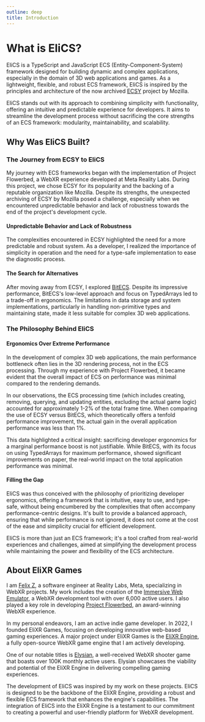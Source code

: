 ```yaml
---
outline: deep
title: Introduction
---
```


# What is EliCS?

EliCS is a TypeScript and JavaScript ECS (Entity-Component-System) framework designed for building dynamic and complex applications, especially in the domain of 3D web applications and games. As a lightweight, flexible, and robust ECS framework, EliCS is inspired by the principles and architecture of the now archived [ECSY](https://github.com/ecsyjs/ecsy) project by Mozilla.

EliCS stands out with its approach to combining simplicity with functionality, offering an intuitive and predictable experience for developers. It aims to streamline the development process without sacrificing the core strengths of an ECS framework: modularity, maintainability, and scalability.

## Why Was EliCS Built?

### The Journey from ECSY to EliCS

My journey with ECS frameworks began with the implementation of Project Flowerbed, a WebXR experience developed at Meta Reality Labs. During this project, we chose ECSY for its popularity and the backing of a reputable organization like Mozilla. Despite its strengths, the unexpected archiving of ECSY by Mozilla posed a challenge, especially when we encountered unpredictable behavior and lack of robustness towards the end of the project's development cycle.

#### Unpredictable Behavior and Lack of Robustness

The complexities encountered in ECSY highlighted the need for a more predictable and robust system. As a developer, I realized the importance of simplicity in operation and the need for a type-safe implementation to ease the diagnostic process.

#### The Search for Alternatives

After moving away from ECSY, I explored [BitECS](https://github.com/NateTheGreatt/bitECS). Despite its impressive performance, BitECS's low-level approach and focus on TypedArrays led to a trade-off in ergonomics. The limitations in data storage and system implementations, particularly in handling non-primitive types and maintaining state, made it less suitable for complex 3D web applications.

### The Philosophy Behind EliCS

#### Ergonomics Over Extreme Performance

In the development of complex 3D web applications, the main performance bottleneck often lies in the 3D rendering process, not in the ECS processing. Through my experience with Project Flowerbed, it became evident that the overall impact of ECS on performance was minimal compared to the rendering demands.

In our observations, the ECS processing time (which includes creating, removing, querying, and updating entities, excluding the actual game logic) accounted for approximately 1-2% of the total frame time. When comparing the use of ECSY versus BitECS, which theoretically offers a tenfold performance improvement, the actual gain in the overall application performance was less than 1%.

This data highlighted a critical insight: sacrificing developer ergonomics for a marginal performance boost is not justifiable. While BitECS, with its focus on using TypedArrays for maximum performance, showed significant improvements on paper, the real-world impact on the total application performance was minimal.

#### Filling the Gap

EliCS was thus conceived with the philosophy of prioritizing developer ergonomics, offering a framework that is intuitive, easy to use, and type-safe, without being encumbered by the complexities that often accompany performance-centric designs. It's built to provide a balanced approach, ensuring that while performance is not ignored, it does not come at the cost of the ease and simplicity crucial for efficient development.

EliCS is more than just an ECS framework; it's a tool crafted from real-world experiences and challenges, aimed at simplifying the development process while maintaining the power and flexibility of the ECS architecture.

## About EliXR Games

I am [Felix Z](https://twitter.com/felix_trz), a software engineer at Reality Labs, Meta, specializing in WebXR projects. My work includes the creation of the [Immersive Web Emulator](https://github.com/meta-quest/immersive-web-emulator), a WebXR development tool with over 6,000 active users. I also played a key role in developing [Project Flowerbed](https://github.com/meta-quest/ProjectFlowerbed), an award-winning WebXR experience.

In my personal endeavors, I am an active indie game developer. In 2022, I founded EliXR Games, focusing on developing innovative web-based gaming experiences. A major project under EliXR Games is the [EliXR Engine](https://github.com/felixtrz/elixr), a fully open-source WebXR game engine that I am actively developing.

One of our notable titles is [Elysian](https://elysian.fun/), a well-received WebXR shooter game that boasts over 100K monthly active users. Elysian showcases the viability and potential of the EliXR Engine in delivering compelling gaming experiences.

The development of EliCS was inspired by my work on these projects. EliCS is designed to be the backbone of the EliXR Engine, providing a robust and flexible ECS framework that enhances the engine's capabilities. The integration of EliCS into the EliXR Engine is a testament to our commitment to creating a powerful and user-friendly platform for WebXR development.
